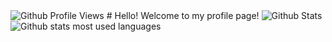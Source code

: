 <img src="https://komarev.com/ghpvc/?username=PatrickMSM&color=0CCCCC" alt="Github Profile Views">
# Hello!
Welcome to my profile page!

<img src="https://github-readme-stats.vercel.app/api?username=PatrickMSMPatrickMSM&show_icons=true&theme=radical" alt="Github Stats">
<img src="https://github-readme-stats.vercel.app/api/top-langs/?username=PatrickMSM&layout=compact&theme=radical" alt="Github stats most used languages">
